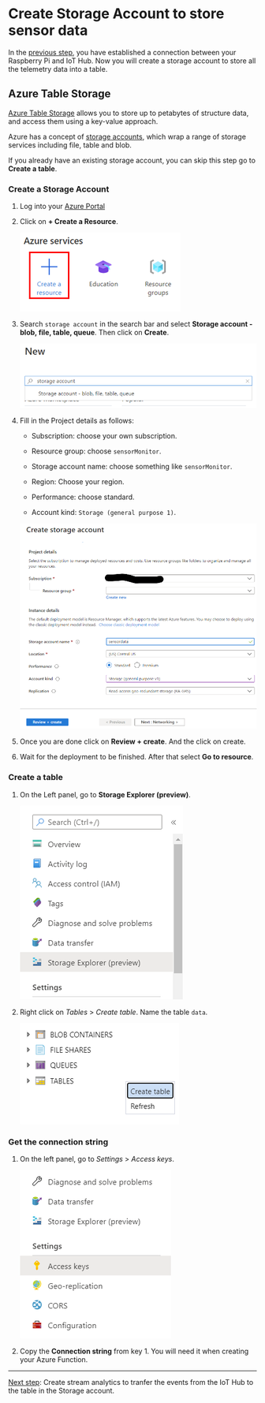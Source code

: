 # Create Storage Account to store sensor data

In the [previous step](./Python_code.md), you have established a connection between your Raspberry Pi and IoT Hub. Now you will create a storage account to store all the telemetry data into a table.

## Azure Table Storage

[Azure Table Storage](https://azure.microsoft.com/services/storage/tables/) allows you to store up to petabytes of structure data, and access them using a key-value approach.

Azure has a concept of [storage accounts](https://docs.microsoft.com/azure/storage/common/storage-account-overview/?WT.mc_id=agrohack-github-jabenn), which wrap a range of storage services including file, table and blob.

If you already have an existing storage account, you can skip this step go to **Create a table**.

### Create a Storage Account

1. Log into your [Azure Portal](https://portal.azure.com/)

1. Click on **+ Create a Resource**.

    ![create resource](./media/create_resource.png)

1. Search `storage account` in the search bar and select **Storage account - blob, file, table, queue**. Then click on **Create**.

    ![search storage account](./media/search_storage_account.png)

1. Fill in the Project details as follows:

    * Subscription: choose your own subscription.

    * Resource group: choose `sensorMonitor`.

    * Storage account name: choose something like `sensorMonitor`.

    * Region: Choose your region.

    * Performance: choose standard.

    * Account kind: `Storage (general purpose 1)`.

    ![iot hub details](./media/create_storage_account.png)

1. Once you are done click on **Review + create**. And the click on create.

1. Wait for the deployment to be finished. After that select **Go to resource**.

### Create a table

1. On the Left panel, go to **Storage Explorer (preview)**.

    ![storage explorer](./media/storage_explorer.png)

1. Right click on *Tables* > *Create table*. Name the table `data`.

    ![create table](./media/create_table.png)

### Get the connection string

1. On the left panel, go to *Settings* > *Access keys*.

    ![access key](./media/storage_account_accesskey.png)

1. Copy the **Connection string** from key 1. You will need it when creating your Azure Function.

---------------

[Next step](Create_stream_analytics.md): Create stream analytics to tranfer the events from the IoT Hub to the table in the Storage account.
